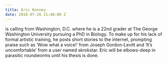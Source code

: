 ```yaml
---
title: Eric Kenney
date: 2018-07-26 21:48:00 Z
---
```


is calling from Washington, D.C. where he is a 22nd grader at The George Washington University pursuing a PhD in Biology. To make up for his lack of formal artistic training, he posts short stories to the internet, prompting praise such as ‘Wow what a voice!’ from Joseph Gordon-Levitt and ‘It’s uncomfortable’ from a user named skrokstar. Eric will be elbows-deep in parasitic roundworms until his thesis is done.
